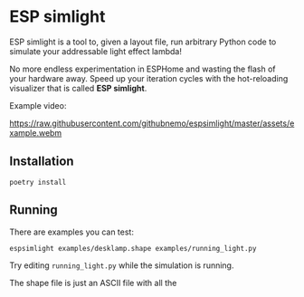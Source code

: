 # ESP simlight

ESP simlight is a tool to, given a layout file, run arbitrary Python code
to simulate your addressable light effect lambda!

No more endless experimentation in ESPHome and wasting the flash of your
hardware away. Speed up your iteration cycles with the hot-reloading
visualizer that is called **ESP simlight**.

Example video:

https://raw.githubusercontent.com/githubnemo/espsimlight/master/assets/example.webm

## Installation

    poetry install

## Running

There are examples you can test:

	espsimlight examples/desklamp.shape examples/running_light.py

Try editing `running_light.py` while the simulation is running.

The shape file is just an ASCII file with all the
